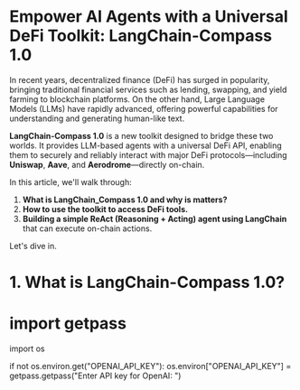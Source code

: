 # Empower AI Agents with a Universal DeFi Toolkit: LangChain-Compass 1.0

In recent years, decentralized finance (DeFi) has surged in popularity, bringing traditional financial services such as lending, swapping, and yield farming to blockchain platforms. On the other hand, Large Language Models (LLMs) have rapidly advanced, offering powerful capabilities for understanding and generating human-like text.

**LangChain-Compass 1.0** is a new toolkit designed to bridge these two worlds. It provides LLM-based agents with a universal DeFi API, enabling them to securely and reliably interact with major DeFi protocols—including **Uniswap**, **Aave**, and **Aerodrome**—directly on-chain.

In this article, we'll walk through:

1. **What is LangChain_Compass 1.0 and why is matters?**
2. **How to use the toolkit to access DeFi tools.**
3. **Building a simple ReAct (Reasoning + Acting) agent using LangChain** that can execute on-chain actions.

Let's dive in.

# 1. What is LangChain-Compass 1.0? 


# import getpass
import os

if not os.environ.get("OPENAI_API_KEY"):
  os.environ["OPENAI_API_KEY"] = getpass.getpass("Enter API key for OpenAI: ")
